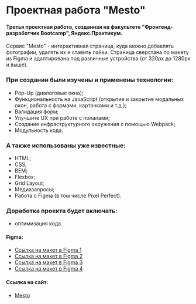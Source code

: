 # Проектная работа "Mesto"

#### Третья проектная работа, созданная на факультете "Фронтенд-разработчик Bootcamp", Яндекс.Практикум.

Сервис "Mesto" - интерактивная страница, куда можно добавлять фотографии, удалять их и ставить лайки. Страница сверстана по макету из Figma и адаптирована под различные устройства (от 320px до 1280px и выше).

### При создании были изучены и применены технологии:

- Pop-Up (диалоговые окна);
- Функциональность на JavaScript (открытие и закрытие модальных окон, работа с формами, карточками и т.д.);
- Валидация форм;
- Улучшите UX при работе с попапами;
- Создание инфраструктурного окружения с помощью Webpack;
- Модульность кода.

### А также использованы уже известные:

- HTML;
- CSS;
- BEM;
- Flexbox;
- Grid Layout;
- Медиазапросы;
- Работа с Figma (в том числе Pixel Perfect).

### Доработка проекта будет включать:

- оптимизация кода.

#### Figma:

- [Ссылка на макет в Figma 1](https://www.figma.com/file/2cn9N9jSkmxD84oJik7xL7/JavaScript.-Sprint-4?node-id=28212-155)
- [Ссылка на макет в Figma 2](https://www.figma.com/file/bjyvbKKJN2naO0ucURl2Z0/JavaScript.-Sprint-5?node-id=50160-460)
- [Ссылка на макет в Figma 3](https://www.figma.com/file/kRVLKwYG3d1HGLvh7JFWRT/JavaScript.-Sprint-6?node-id=0-1)
- [Ссылка на макет в Figma 4](https://www.figma.com/file/PSdQFRHoxXJFs2FH8IXViF/JavaScript.-Sprint-9?node-id=0-1)

#### Ссылка на сайт:

- [Mesto](https://mesto-project-bootcamp.vercel.app/)
